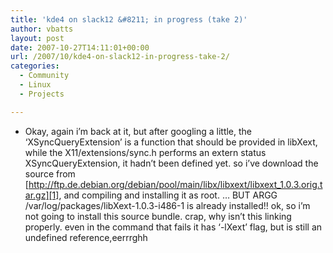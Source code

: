```yaml
---
title: 'kde4 on slack12 &#8211; in progress (take 2)'
author: vbatts
layout: post
date: 2007-10-27T14:11:01+00:00
url: /2007/10/kde4-on-slack12-in-progress-take-2/
categories:
  - Community
  - Linux
  - Projects

---
```

  * Okay, again i&#8217;m back at it, but after googling a little, the &#8216;XSyncQueryExtension&#8217; is a function that should be provided in libXext, while the X11/extensions/sync.h performs an extern status XSyncQueryExtension, it hadn&#8217;t been defined yet. so i&#8217;ve download the source from [http://ftp.de.debian.org/debian/pool/main/libx/libxext/libxext_1.0.3.orig.tar.gz][1], and compiling and installing it as root. &#8230; BUT ARGG /var/log/packages/libXext-1.0.3-i486-1 is already installed!! ok, so i&#8217;m not going to install this source bundle. crap, why isn&#8217;t this linking properly. even in the command that fails it has &#8216;-lXext&#8217; flag, but is still an undefined reference,eerrrghh

 [1]: http://ftp.de.debian.org/debian/pool/main/libx/libxext/libxext_1.0.3.orig%3Cbr%3E%3C/a%3E.tar.gz